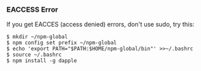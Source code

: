 ### EACCESS Error
If you get EACCES (access denied) errors, don't use sudo, try this:

```
$ mkdir ~/npm-global
$ npm config set prefix ~/npm-global
$ echo 'export PATH="$PATH:$HOME/npm-global/bin"' >>~/.bashrc
$ source ~/.bashrc
$ npm install -g dapple
```
